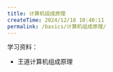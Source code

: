 ```yaml
---
title: 计算机组成原理
createTime: 2024/12/18 10:40:11
permalink: /basics/计算机组成原理/
---
```



学习资料：
- 王道计算机组成原理